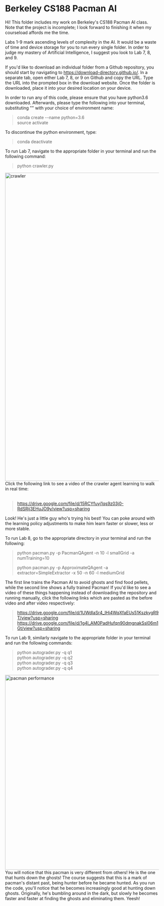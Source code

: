 Berkeley CS188 Pacman AI
====================================
Hi! This folder includes my work on Berkeley's CS188 Pacman AI class. Note that the project is incomplete; I look forward to finishing it when my courseload affords me the time.

Labs 1-9 mark ascending levels of complexity in the AI. It would be a waste of time and device storage for you to run every single folder. In order to judge my mastery of Artificial Intelligence, I suggest you look to Lab 7, 8, and 9.

If you'd like to download an individual folder from a Github repository, you should start by navigating to https://download-directory.github.io/. In a separate tab, open either Lab 7, 8, or 9 on Github and copy the URL. Type the URL into the prompted box in the download website. Once the folder is downloaded, place it into your desired location on your device.

In order to run any of this code, please ensure that you have python3.6 downloaded. Afterwards, please type the following into your terminal, substituting "<env-name>" with your choice of environment name:
>conda create --name <env-name> python=3.6  
>source activate <env-name>

To discontinue the python environment, type:
>conda deactivate

To run Lab 7, navigate to the appropriate folder in your terminal and run the following command:   
>python crawler.py   

<img width="1006" alt="crawler" src="https://user-images.githubusercontent.com/124002750/222548890-669d71a2-5230-4a83-a991-ce7a4adc471e.png">
Click the following link to see a video of the crawler agent learning to walk in real time:<br>

<br>

>https://drive.google.com/file/d/15RCYfuyj1qs9z03j0-RdSRij3EHuJO9y/view?usp=sharing

Look! He's just a little guy who's trying his best! You can poke around with the learning policy adjustments to make him learn faster or slower, less or more stable.  

To run Lab 8, go to the appropriate directory in your terminal and run the following:
>python pacman.py -p PacmanQAgent -n 10 -l smallGrid -a numTraining=10
>
>python pacman.py -p ApproximateQAgent -a extractor=SimpleExtractor -x 50 -n 60 -l mediumGrid

The first line trains the Pacman AI to avoid ghosts and find food pellets, while the second line shows a fully trained Pacman! If you'd like to see a video of these things happening instead of downloading the repository and running manually, click the following links which are pasted as the before video and after video respectively:

>https://drive.google.com/file/d/1UWdIaSr4_IHi4WqXfaEUs51KszkygR9T/view?usp=sharing
>https://drive.google.com/file/d/1g4l_AM0PadHufqn90dmgnakSsl06m1Gt/view?usp=sharing




To run Lab 9, similarly navigate to the appropriate folder in your terminal and run the following commands:  
>python autograder.py -q q1   
python autograder.py -q q2   
python autograder.py -q q3    
python autograder.py -q q4   

<img width="636" alt="pacman performance" src="https://user-images.githubusercontent.com/124002750/222544017-b2e3659e-2eba-4114-946c-fb81a33f725c.png">
You will notice that this pacman is very different from others! He is the one that hunts down the ghosts! The course suggests that this is a mark of pacman's distant past, being hunter before he became hunted. As you run the code, you'll notice that he becomes increasingly good at hunting down ghosts. Originally, he's bumbling around in the dark, but slowly he becomes faster and faster at finding the ghosts and eliminating them. Yeesh!

